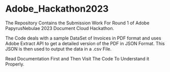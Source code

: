 # Adobe_Hackathon2023
The Repository Contains the Submission Work For Round 1 of Adobe PapyrusNebulae 2023 Document Cloud Hackathon.

The Code deals with a sample DataSet of Invoices in PDF format and uses Adobe Extract API to get a detailed version of the PDF in JSON Format. This JSON is then used to output the data in a .csv File.

Read Documentation First and Then Visit The Code To Understand it Properly.

